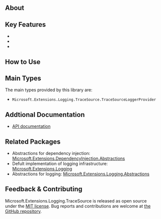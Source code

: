 ## About

<!-- A description of the package and where one can find more documentation -->



## Key Features

<!-- The key features of this package -->

*
*
*

## How to Use

<!-- A compelling example on how to use this package with code, as well as any specific guidelines for when to use the package -->

## Main Types

<!-- The main types provided in this library -->

The main types provided by this library are:

* `Microsoft.Extensions.Logging.TraceSource.TraceSourceLoggerProvider`

## Addtional Documentation

<!-- Links to further documentation. Remove conceptual documentation if not available for the library. -->

* [API documentation](https://learn.microsoft.com/en-us/dotnet/api/microsoft.extensions.logging.tracesource)

## Related Packages

<!-- The related packages associated with this package -->

* Abstractions for dependency injection: [Microsoft.Extensions.DependencyInjection.Abstractions](https://www.nuget.org/packages/Microsoft.Extensions.DependencyInjection.Abstractions/)
* Defult implementation of logging infrastructure: [Microsoft.Extensions.Logging](https://www.nuget.org/packages/Microsoft.Extensions.Logging/)
* Abstractions for logging: [Microsoft.Extensions.Logging.Abstractions](https://www.nuget.org/packages/Microsoft.Extensions.Logging.Abstractions/)

## Feedback & Contributing

<!-- How to provide feedback on this package and contribute to it -->

Microsoft.Extensions.Logging.TraceSource is released as open source under the [MIT license](https://licenses.nuget.org/MIT). Bug reports and contributions are welcome at [the GitHub repository](https://github.com/dotnet/runtime).